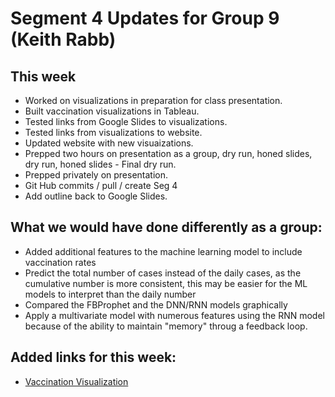 # Segment 4 Updates for Group 9 (Keith Rabb)
## This week
* Worked on visualizations in preparation for class presentation.
* Built vaccination visualizations in Tableau.
* Tested links from Google Slides to visualizations.
* Tested links from visualizations to website.
* Updated website with new visuaizations.
* Prepped two hours on presentation as a group, dry run, honed slides, dry run, honed slides - Final dry run.
* Prepped privately on presentation.
* Git Hub commits / pull / create Seg 4
* Add outline back to Google Slides.

## What we would have done differently as a group:
* Added additional features to the machine learning model to include vaccination rates
* Predict the total number of cases instead of the daily cases, as the cumulative number is more consistent, this may be easier for the ML models to interpret than the daily number
 * Compared the FBProphet and the DNN/RNN models graphically
 * Apply a multivariate model with numerous features using the RNN model because of the ability to maintain "memory" throug a feedback loop.

## Added links for this week:
* [Vaccination Visualization](https://public.tableau.com/shared/2CGB457CX?:display_count=n&:origin=viz_share_link)

